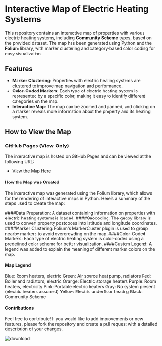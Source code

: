 # Interactive Map of Electric Heating Systems

This repository contains an interactive map of properties with various electric heating systems, including **Community Scheme** types, based on the provided dataset.
The map has been generated using Python and the **Folium** library, with marker clustering and category-based color coding for easy visualization.

## Features

- **Marker Clustering**: Properties with electric heating systems are clustered to improve map navigation and performance.
- **Color-Coded Markers**: Each type of electric heating system is represented by a specific color, making it easy to identify different categories on the map.
- **Interactive Map**: The map can be zoomed and panned, and clicking on a marker reveals more information about the property and its heating system.

## How to View the Map

### GitHub Pages (View-Only)
The interactive map is hosted on GitHub Pages and can be viewed at the following URL:
- [View the Map Here](https://yg.io/your-repo-name/)


#### How the Map was Created

The interactive map was generated using the Folium library, which allows for the rendering of interactive maps in Python. Here’s a summary of the steps used to create the map:

####Data Preparation: A dataset containing information on properties with electric heating systems is loaded.
####Geocoding: The geopy library is used to convert property postcodes into latitude and longitude coordinates.
####Marker Clustering: Folium's MarkerCluster plugin is used to group nearby markers to avoid overcrowding on the map.
####Color-Coded Markers: Each type of electric heating system is color-coded using a predefined color scheme for better visualization.
####Custom Legend: A legend was added to explain the meaning of different marker colors on the map.

#### Map Legend

Blue: Room heaters, electric
Green: Air source heat pump, radiators
Red: Boiler and radiators, electric
Orange: Electric storage heaters
Purple: Room heaters, electricity
Pink: Portable electric heaters
Gray: No system present (electric heaters assumed)
Yellow: Electric underfloor heating
Black: Community Scheme

#### Contributions

Feel free to contribute! If you would like to add improvements or new features, please fork the repository and create a pull request with a detailed description of your changes.



![download](https://github.com/user-attachments/assets/2cbc57b0-29b2-4646-9515-4e6d0403dc24)
